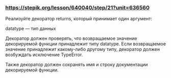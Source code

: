 ### https://stepik.org/lesson/640040/step/21?unit=636560

Реализуйте декоратор returns, который принимает один аргумент:


datatype — тип данных

Декоратор должен проверять, что возвращаемое значение декорируемой функции принадлежит типу datatype. Если возвращаемое значение принадлежит какому-либо другому типу, декоратор должен возбуждать исключение TypeError.


Также декоратор должен сохранять имя и строку документации декорируемой функции.
